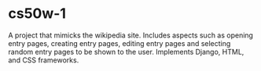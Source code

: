 # cs50w-1

A project that mimicks the wikipedia site. Includes aspects such as opening entry pages, creating entry pages, editing entry pages and
selecting random entry pages to be shown to the user. Implements Django, HTML, and CSS frameworks.
